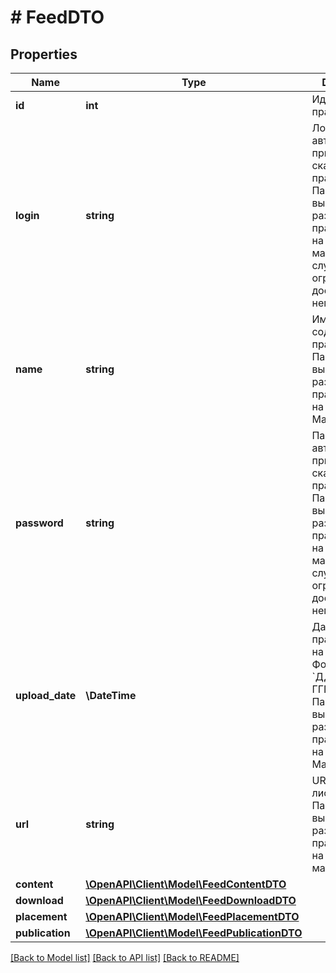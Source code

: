 # # FeedDTO

## Properties

Name | Type | Description | Notes
------------ | ------------- | ------------- | -------------
**id** | **int** | Идентификатор прайс-листа. | [optional]
**login** | **string** | Логин для авторизации при скачивании прайс-листа. Параметр выводится при размещении прайс-листа на сайте магазина и в случае ограничения доступа к нему. | [optional]
**name** | **string** | Имя файла, содержащего прайс-лист. Параметр выводится при размещении прайс-листа на сервере Маркета. | [optional]
**password** | **string** | Пароль для авторизации при скачивании прайс-листа. Параметр выводится при размещении прайс-листа на сайте магазина и в случае ограничения доступа к нему. | [optional]
**upload_date** | **\DateTime** | Дата загрузки прайс-листа на Маркет.  Формат даты: &#x60;ДД-ММ-ГГГГ&#x60;.  Параметр выводится при размещении прайс-листа на сервере Маркета. | [optional]
**url** | **string** | URL прайс-листа. Параметр выводится при размещении прайс-листа на сайте магазина. | [optional]
**content** | [**\OpenAPI\Client\Model\FeedContentDTO**](FeedContentDTO.md) |  | [optional]
**download** | [**\OpenAPI\Client\Model\FeedDownloadDTO**](FeedDownloadDTO.md) |  | [optional]
**placement** | [**\OpenAPI\Client\Model\FeedPlacementDTO**](FeedPlacementDTO.md) |  | [optional]
**publication** | [**\OpenAPI\Client\Model\FeedPublicationDTO**](FeedPublicationDTO.md) |  | [optional]

[[Back to Model list]](../../README.md#models) [[Back to API list]](../../README.md#endpoints) [[Back to README]](../../README.md)
